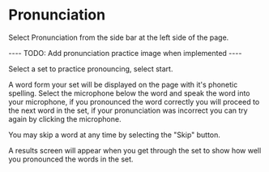 # Pronunciation

Select Pronunciation from the side bar at the left side of the page.

<!-- TODO: Add pronunciation practice image when implemented -->
---- TODO: Add pronunciation practice image when implemented ----

Select a set to practice pronouncing, select start.

A word form your set will be displayed on the page with it's phonetic spelling. Select the microphone below the word and speak the word into your microphone, if you pronounced the word correctly you will proceed to the next word in the set, if your pronunciation was incorrect you can try again by clicking the microphone.

You may skip a word at any time by selecting the "Skip" button.

A results screen will appear when you get through the set to show how well you pronounced the words in the set.
